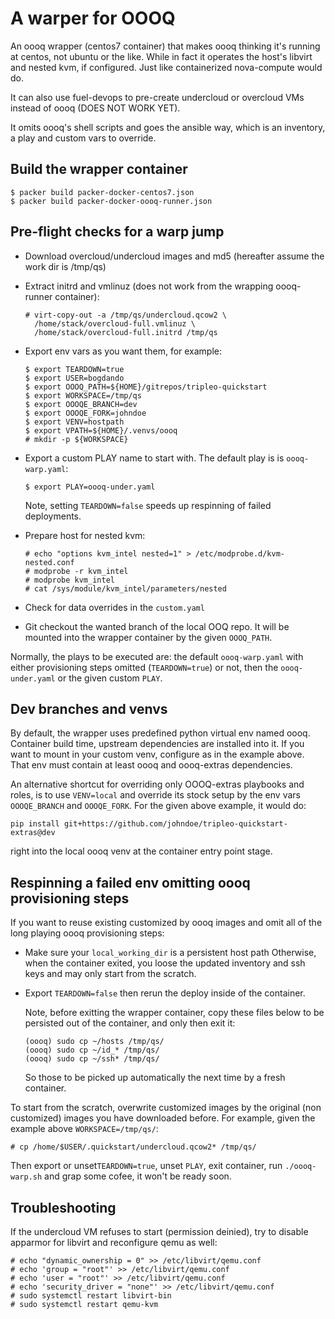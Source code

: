 # A warper for OOOQ

An oooq wrapper (centos7 container) that makes oooq
thinking it's running at centos, not ubuntu or the like.
While in fact it operates the host's libvirt and nested
kvm, if configured. Just like containerized nova-compute
would do.

It can also use fuel-devops to pre-create undercloud or
overcloud VMs instead of oooq (DOES NOT WORK YET).

It omits oooq's shell scripts and goes the ansible way,
which is an inventory, a play and custom vars to override.

## Build the wrapper container
```
$ packer build packer-docker-centos7.json
$ packer build packer-docker-oooq-runner.json
```

## Pre-flight checks for a warp jump

* Download overcloud/undercloud images and md5 (hereafter
  assume the work dir is /tmp/qs)
* Extract initrd and vmlinuz (does not work from the
  wrapping oooq-runner container):
  ```
  # virt-copy-out -a /tmp/qs/undercloud.qcow2 \
    /home/stack/overcloud-full.vmlinuz \
    /home/stack/overcloud-full.initrd /tmp/qs
  ```
* Export env vars as you want them, for example:
  ```
  $ export TEARDOWN=true
  $ export USER=bogdando
  $ export OOOQ_PATH=${HOME}/gitrepos/tripleo-quickstart
  $ export WORKSPACE=/tmp/qs
  $ export OOOQE_BRANCH=dev
  $ export OOOQE_FORK=johndoe
  $ export VENV=hostpath
  $ export VPATH=${HOME}/.venvs/oooq
  # mkdir -p ${WORKSPACE}
  ```
* Export a custom PLAY name to start with. The default play is
  is ``oooq-warp.yaml``:
  ```
  $ export PLAY=oooq-under.yaml
  ```
  Note, setting ``TEARDOWN=false`` speeds up respinning of failed
  deployments.

* Prepare host for nested kvm:
  ```
  # echo "options kvm_intel nested=1" > /etc/modprobe.d/kvm-nested.conf
  # modprobe -r kvm_intel
  # modprobe kvm_intel
  # cat /sys/module/kvm_intel/parameters/nested
  ```
* Check for data overrides in the ``custom.yaml``
* Git checkout the wanted branch of the local OOQ repo. It will be mounted
  into the wrapper container by the given ``OOOQ_PATH``.

Normally, the plays to be executed are: the default ``oooq-warp.yaml``
with either provisioning steps omitted (``TEARDOWN=true``) or not, then
the ``oooq-under.yaml`` or the given custom ``PLAY``.

## Dev branches and venvs

By default, the wrapper uses predefined python virtual env named oooq.
Container build time, upstream dependencies are installed into it.
If you want to mount in your custom venv, configure as in the example
above. That env must contain at least oooq and oooq-extras dependencies.

An alternative shortcut for overriding only OOOQ-extras playbooks and roles,
is to use ``VENV=local`` and override its stock setup by the env vars
``OOOQE_BRANCH`` and ``OOOQE_FORK``. For the given above example, it would do:
```
pip install git+https://github.com/johndoe/tripleo-quickstart-extras@dev
```
right into the local oooq venv at the container entry point stage.

## Respinning a failed env omitting oooq provisioning steps

If you want to reuse existing customized by oooq images and omit
all of the long playing oooq provisioning steps:
* Make sure your ``local_working_dir`` is a persistent host path
  Otherwise, when the container exited, you loose the updated
  inventory and ssh keys and may only start from the scratch.
* Export ``TEARDOWN=false`` then rerun the deploy inside of the
  container.

  Note, before exitting the wrapper container, copy these files below
  to be persisted out of the container, and only then exit it:
  ```
  (oooq) sudo cp ~/hosts /tmp/qs/
  (oooq) sudo cp ~/id_* /tmp/qs/
  (oooq) sudo cp ~/ssh* /tmp/qs/
  ```
  So those to be picked up automatically the next time by a fresh container.

To start from the scratch, overwrite customized images by the original
(non customized) images you have downloaded before. For example, given
the example above ``WORKSPACE=/tmp/qs/``:
```
# cp /home/$USER/.quickstart/undercloud.qcow2* /tmp/qs/
```
Then export or unset``TEARDOWN=true``, unset ``PLAY``, exit container,
run ``./oooq-warp.sh`` and grap some cofee, it won't be ready soon.

## Troubleshooting

If the undercloud VM refuses to start (permission deinied), try
to disable apparmor for libvirt and reconfigure qemu as well:
```
# echo "dynamic_ownership = 0" >> /etc/libvirt/qemu.conf
# echo 'group = "root"' >> /etc/libvirt/qemu.conf
# echo 'user = "root"' >> /etc/libvirt/qemu.conf
# echo 'security_driver = "none"' >> /etc/libvirt/qemu.conf
# sudo systemctl restart libvirt-bin
# sudo systemctl restart qemu-kvm
```
